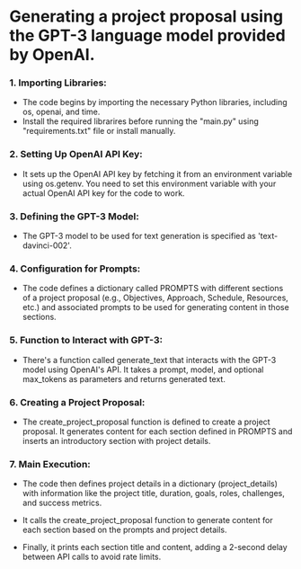 # Generating a project proposal using the GPT-3 language model provided by OpenAI. 



### 1. Importing Libraries:

  * The code begins by importing the necessary Python libraries, including os, openai, and time.
  *  Install the required librarires before running the "main.py" using "requirements.txt" file or install manually.

  
### 2. Setting Up OpenAI API Key:

  * It sets up the OpenAI API key by fetching it from an environment variable using os.getenv. You need to set this environment variable with your actual OpenAI API key for the code to work.
  
  
### 3. Defining the GPT-3 Model:

  * The GPT-3 model to be used for text generation is specified as 'text-davinci-002'.

  
### 4. Configuration for Prompts:

  * The code defines a dictionary called PROMPTS with different sections of a project proposal (e.g., Objectives, Approach, Schedule, Resources, etc.) and associated prompts to be used for generating content in those sections.

  
### 5. Function to Interact with GPT-3:

  * There's a function called generate_text that interacts with the GPT-3 model using OpenAI's API. It takes a prompt, model, and optional max_tokens as parameters and returns generated text.
  
  
### 6. Creating a Project Proposal:

  * The create_project_proposal function is defined to create a project proposal. It generates content for each section defined in PROMPTS and inserts an introductory section with project details.
  
  
### 7. Main Execution:

  * The code then defines project details in a dictionary (project_details) with information like the project title, duration, goals, roles, challenges, and success metrics.
  
  * It calls the create_project_proposal function to generate content for each section based on the prompts and project details.
  
  * Finally, it prints each section title and content, adding a 2-second delay between API calls to avoid rate limits.
